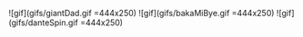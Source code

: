 ![gif](gifs/giantDad.gif =444x250)
![gif](gifs/bakaMiBye.gif =444x250)
![gif](gifs/danteSpin.gif =444x250)
